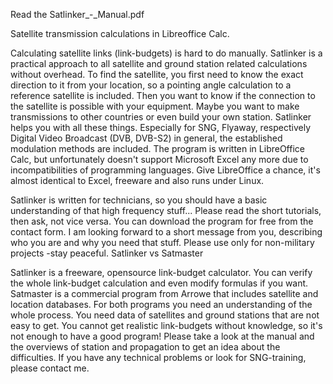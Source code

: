 Read the Satlinker_-_Manual.pdf

Satellite transmission calculations in Libreoffice Calc.

Calculating satellite links (link-budgets) is hard to do manually. Satlinker is a practical approach to all satellite and ground station related calculations without overhead. To find the satellite, you first need to know the exact direction to it from your location, so a pointing angle calculation to a reference satellite is included. Then you want to know if the connection to the satellite is possible with your equipment. Maybe you want to make transmissions to other countries or even build your own station. Satlinker helps you with all these things. Especially for SNG, Flyaway, respectively Digital Video Broadcast (DVB, DVB-S2) in general, the established modulation methods are included. The program is written in LibreOffice Calc, but unfortunately doesn't support Microsoft Excel any more due to incompatibilities of programming languages. Give LibreOffice a chance, it's almost identical to Excel, freeware and also runs under Linux.

Satlinker is written for technicians, so you should have a basic understanding of that high frequency stuff... Please read the short tutorials, then ask, not vice versa. You can download the program for free from the contact form. I am looking forward to a short message from you, describing who you are and why you need that stuff. Please use only for non-military projects -stay peaceful.
Satlinker vs Satmaster

Satlinker is a freeware, opensource link-budget calculator. You can verify the whole link-budget calculation and even modify formulas if you want. Satmaster is a commercial program from Arrowe that includes satellite and location databases. For both programs you need an understanding of the whole process. You need data of satellites and ground stations that are not easy to get. You cannot get realistic link-budgets without knowledge, so it's not enough to have a good program! Please take a look at the manual and the overviews of station and propagation to get an idea about the difficulties. If you have any technical problems or look for SNG-training, please contact me.
